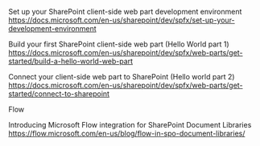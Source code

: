 Set up your SharePoint client-side web part development environment
https://docs.microsoft.com/en-us/sharepoint/dev/spfx/set-up-your-development-environment

Build your first SharePoint client-side web part (Hello World part 1)
https://docs.microsoft.com/en-us/sharepoint/dev/spfx/web-parts/get-started/build-a-hello-world-web-part

Connect your client-side web part to SharePoint (Hello world part 2)
https://docs.microsoft.com/en-us/sharepoint/dev/spfx/web-parts/get-started/connect-to-sharepoint

Flow

Introducing Microsoft Flow integration for SharePoint Document Libraries
https://flow.microsoft.com/en-us/blog/flow-in-spo-document-libraries/
